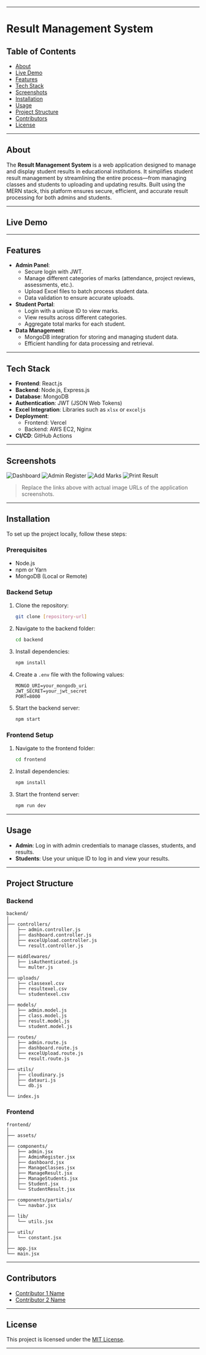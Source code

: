 
---

# Result Management System

## Table of Contents
- [About](#about)
- [Live Demo](#live-demo)
- [Features](#features)
- [Tech Stack](#tech-stack)
- [Screenshots](#screenshots)
- [Installation](#installation)
- [Usage](#usage)
- [Project Structure](#project-structure)
- [Contributors](#contributors)
- [License](#license)

---

## About
The **Result Management System** is a web application designed to manage and display student results in educational institutions. It simplifies student result management by streamlining the entire process—from managing classes and students to uploading and updating results. Built using the MERN stack, this platform ensures secure, efficient, and accurate result processing for both admins and students.

---

## Live Demo


---

## Features
- **Admin Panel**:
  - Secure login with JWT.
  - Manage different categories of marks (attendance, project reviews, assessments, etc.).
  - Upload Excel files to batch process student data.
  - Data validation to ensure accurate uploads.
- **Student Portal**:
  - Login with a unique ID to view marks.
  - View results across different categories.
  - Aggregate total marks for each student.
- **Data Management**:
  - MongoDB integration for storing and managing student data.
  - Efficient handling for data processing and retrieval.

---

## Tech Stack
- **Frontend**: React.js
- **Backend**: Node.js, Express.js
- **Database**: MongoDB
- **Authentication**: JWT (JSON Web Tokens)
- **Excel Integration**: Libraries such as `xlsx` or `exceljs`
- **Deployment**:
  - Frontend: Vercel
  - Backend: AWS EC2, Nginx
- **CI/CD**: GitHub Actions

---

## Screenshots
![Dashboard](./ss/dashboard.png)
![Admin Register](./ss/admin%20Register.png)
![Add Marks](./ss/add%20marks.png)
![Print Result](./ss/print%20result.png)

> Replace the links above with actual image URLs of the application screenshots.

---

## Installation

To set up the project locally, follow these steps:

### Prerequisites
- Node.js
- npm or Yarn
- MongoDB (Local or Remote)

### Backend Setup
1. Clone the repository:
   ```sh
   git clone [repository-url]
   ```
2. Navigate to the backend folder:
   ```sh
   cd backend
   ```
3. Install dependencies:
   ```sh
   npm install
   ```
4. Create a `.env` file with the following values:
   ```env
   MONGO_URI=your_mongodb_uri
   JWT_SECRET=your_jwt_secret
   PORT=8000
   ```
5. Start the backend server:
   ```sh
   npm start
   ```

### Frontend Setup
1. Navigate to the frontend folder:
   ```sh
   cd frontend
   ```
2. Install dependencies:
   ```sh
   npm install
   ```
3. Start the frontend server:
   ```sh
   npm run dev
   ```

---

## Usage
- **Admin**: Log in with admin credentials to manage classes, students, and results.
- **Students**: Use your unique ID to log in and view your results.

---

## Project Structure

### Backend
```
backend/
│
├── controllers/
│   ├── admin.controller.js
│   ├── dashboard.controller.js
│   ├── excelUpload.controller.js
│   └── result.controller.js
│
├── middlewares/
│   ├── isAuthenticated.js
│   └── multer.js
│
├── uploads/
│   ├── classexel.csv
│   ├── resultexel.csv
│   └── studentexel.csv
│
├── models/
│   ├── admin.model.js
│   ├── class.model.js
│   ├── result.model.js
│   └── student.model.js
│
├── routes/
│   ├── admin.route.js
│   ├── dashboard.route.js
│   ├── excelUpload.route.js
│   └── result.route.js
│
├── utils/
│   ├── cloudinary.js
│   ├── datauri.js
│   └── db.js
│
└── index.js
```

### Frontend
```
frontend/
│
├── assets/
│
├── components/
│   ├── admin.jsx
│   ├── AdminRegister.jsx
│   ├── dashboard.jsx
│   ├── ManageClasses.jsx
│   ├── ManageResult.jsx
│   ├── ManageStudents.jsx
│   ├── Student.jsx
│   └── StudentResult.jsx
│
├── components/partials/
│   └── navbar.jsx
│
├── lib/
│   └── utils.jsx
│
├── utils/
│   └── constant.jsx
│
├── app.jsx
└── main.jsx
```

---

## Contributors
- [Contributor 1 Name](https://github.com/contributor1)
- [Contributor 2 Name](https://github.com/contributor2)

---

## License
This project is licensed under the [MIT License](LICENSE).

---
